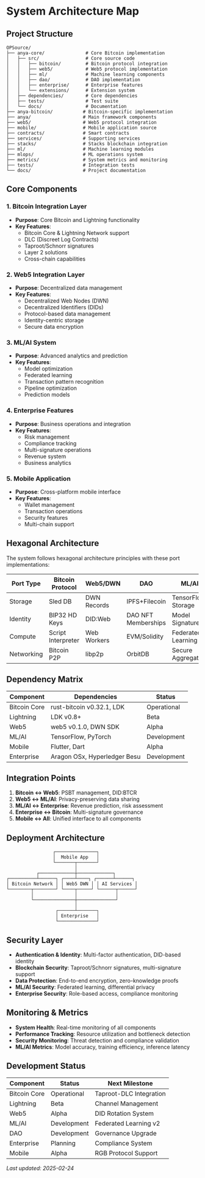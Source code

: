 # System Architecture Map

## Project Structure

```text
OPSource/
├── anya-core/               # Core Bitcoin implementation
│   ├── src/                 # Core source code
│   │   ├── bitcoin/         # Bitcoin protocol integration
│   │   ├── web5/            # Web5 protocol implementation
│   │   ├── ml/              # Machine learning components
│   │   ├── dao/             # DAO implementation
│   │   ├── enterprise/      # Enterprise features
│   │   └── extensions/      # Extension system
│   ├── dependencies/        # Core dependencies
│   ├── tests/               # Test suite
│   └── docs/                # Documentation
├── anya-bitcoin/           # Bitcoin-specific implementation
├── anya/                   # Main framework components
├── web5/                   # Web5 protocol integration
├── mobile/                 # Mobile application source
├── contracts/              # Smart contracts
├── services/               # Supporting services
├── stacks/                 # Stacks blockchain integration
├── ml/                     # Machine learning modules
├── mlops/                  # ML operations system
├── metrics/                # System metrics and monitoring
├── tests/                  # Integration tests
└── docs/                   # Project documentation
```

## Core Components

### 1. Bitcoin Integration Layer

- **Purpose**: Core Bitcoin and Lightning functionality
- **Key Features**:
  - Bitcoin Core & Lightning Network support
  - DLC (Discreet Log Contracts)
  - Taproot/Schnorr signatures
  - Layer 2 solutions
  - Cross-chain capabilities

### 2. Web5 Integration Layer

- **Purpose**: Decentralized data management
- **Key Features**:
  - Decentralized Web Nodes (DWN)
  - Decentralized Identifiers (DIDs)
  - Protocol-based data management
  - Identity-centric storage
  - Secure data encryption

### 3. ML/AI System

- **Purpose**: Advanced analytics and prediction
- **Key Features**:
  - Model optimization
  - Federated learning
  - Transaction pattern recognition
  - Pipeline optimization
  - Prediction models

### 4. Enterprise Features

- **Purpose**: Business operations and integration
- **Key Features**:
  - Risk management
  - Compliance tracking
  - Multi-signature operations
  - Revenue system
  - Business analytics

### 5. Mobile Application

- **Purpose**: Cross-platform mobile interface
- **Key Features**:
  - Wallet management
  - Transaction operations
  - Security features
  - Multi-chain support

## Hexagonal Architecture

The system follows hexagonal architecture principles with these port implementations:

| Port Type       | Bitcoin Protocol      | Web5/DWN              | DAO                   | ML/AI                 |
|-----------------|-----------------------|-----------------------|-----------------------|-----------------------|
| Storage         | Sled DB               | DWN Records           | IPFS+Filecoin         | TensorFlow Storage    |
| Identity        | BIP32 HD Keys         | DID:Web               | DAO NFT Memberships   | Model Signatures      |
| Compute         | Script Interpreter    | Web Workers           | EVM/Solidity          | Federated Learning    |
| Networking      | Bitcoin P2P           | libp2p                | OrbitDB               | Secure Aggregation    |

## Dependency Matrix

| Component          | Dependencies                         | Status      |
|--------------------|------------------------------------- |-------------|
| Bitcoin Core       | rust-bitcoin v0.32.1, LDK            | Operational |
| Lightning          | LDK v0.8+                           | Beta        |
| Web5               | web5 v0.1.0, DWN SDK                | Alpha       |
| ML/AI              | TensorFlow, PyTorch                 | Development |
| Mobile             | Flutter, Dart                       | Alpha       |
| Enterprise         | Aragon OSx, Hyperledger Besu        | Development |

## Integration Points

1. **Bitcoin ↔ Web5**: PSBT management, DID:BTCR
2. **Web5 ↔ ML/AI**: Privacy-preserving data sharing
3. **ML/AI ↔ Enterprise**: Revenue prediction, risk assessment
4. **Enterprise ↔ Bitcoin**: Multi-signature governance
5. **Mobile ↔ All**: Unified interface to all components

## Deployment Architecture

```text
                 ┌───────────────┐
                 │  Mobile App   │
                 └───────┬───────┘
                         │
           ┌─────────────┼─────────────┐
┌──────────┴──────┐ ┌────┴────┐ ┌──────┴──────┐
│ Bitcoin Network │ │ Web5 DWN │ │ AI Services │
└────────┬────────┘ └────┬─────┘ └──────┬──────┘
         │               │              │
         └───────────────┼──────────────┘
                         │
                  ┌──────┴───────┐
                  │ Enterprise   │
                  └──────────────┘
```

## Security Layer

- **Authentication & Identity**: Multi-factor authentication, DID-based identity
- **Blockchain Security**: Taproot/Schnorr signatures, multi-signature support
- **Data Protection**: End-to-end encryption, zero-knowledge proofs
- **ML/AI Security**: Federated learning, differential privacy
- **Enterprise Security**: Role-based access, compliance monitoring

## Monitoring & Metrics

- **System Health**: Real-time monitoring of all components
- **Performance Tracking**: Resource utilization and bottleneck detection
- **Security Monitoring**: Threat detection and compliance validation
- **ML/AI Metrics**: Model accuracy, training efficiency, inference latency

## Development Status

| Component          | Status                 | Next Milestone             |
|--------------------|------------------------|----------------------------|
| Bitcoin Core       | Operational            | Taproot-DLC Integration    |
| Lightning          | Beta                   | Channel Management         |
| Web5               | Alpha                  | DID Rotation System        |
| ML/AI              | Development            | Federated Learning v2      |
| DAO                | Development            | Governance Upgrade         |
| Enterprise         | Planning               | Compliance System          |
| Mobile             | Alpha                  | RGB Protocol Support       |

*Last updated: 2025-02-24*
